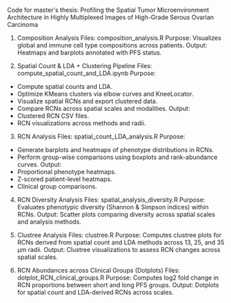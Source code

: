 Code for master's thesis: Profiling the Spatial Tumor Microenvironment Architecture in Highly Multiplexed Images of High-Grade Serous Ovarian Carcinoma

1. Composition Analysis
Files: composition_analysis.R
Purpose: Visualizes global and immune cell type compositions across patients.
Output: Heatmaps and barplots annotated with PFS status.

2. Spatial Count & LDA + Clustering Pipeline
Files: compute_spatial_count_and_LDA.ipynb
Purpose:
- Compute spatial counts and LDA.
- Optimize KMeans clusters via elbow curves and KneeLocator.
- Visualize spatial RCNs and export clustered data.
- Compare RCNs across spatial scales and modalities.
Output:
- Clustered RCN CSV files.
- RCN visualizations across methods and radii.

3.  RCN Analysis
Files: spatial_count_LDA_analysis.R
Purpose:
- Generate barplots and heatmaps of phenotype distributions in RCNs.
- Perform group-wise comparisons using boxplots and rank-abundance curves.
Output:
- Proportional phenotype heatmaps.
- Z-scored patient-level heatmaps.
- Clinical group comparisons.

4. RCN Diversity Analysis
Files: spatial_analysis_diversity.R
Purpose: Evaluates phenotypic diversity (Shannon & Simpson indices) within RCNs.
Output: Scatter plots comparing diversity across spatial scales and analysis methods.

5. Clustree Analysis
Files: clustree.R
Purpose: Computes clustree plots for RCNs derived from spatial count and LDA methods across 13, 25, and 35 µm radii.
Output: Clustree visualizations to assess RCN changes across spatial scales.

6. RCN Abundances across Clinical Groups (Dotplots)
Files: dotplot_RCN_clinical_groups.R
Purpose: Computes log2 fold change in RCN proportions between short and long PFS groups.
Output: Dotplots for spatial count and LDA-derived RCNs across scales.
